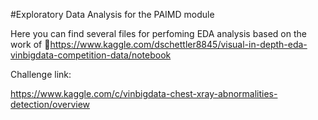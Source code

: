 #Exploratory Data Analysis for the PAIMD module

Here you can find several files for perfoming EDA analysis based on the work of https://www.kaggle.com/dschettler8845/visual-in-depth-eda-vinbigdata-competition-data/notebook

Challenge link:

https://www.kaggle.com/c/vinbigdata-chest-xray-abnormalities-detection/overview 
